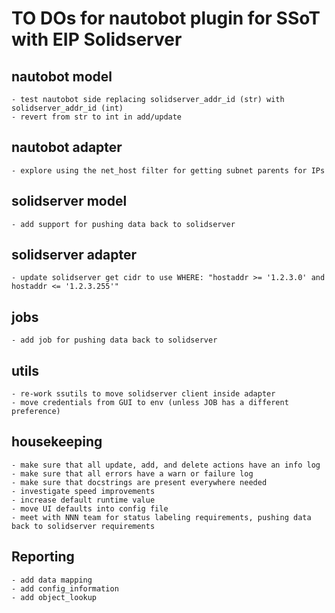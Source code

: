 # TO DOs for nautobot plugin for SSoT with EIP Solidserver

## nautobot model

    - test nautobot side replacing solidserver_addr_id (str) with solidserver_addr_id (int)
    - revert from str to int in add/update

## nautobot adapter

    - explore using the net_host filter for getting subnet parents for IPs

## solidserver model

    - add support for pushing data back to solidserver

## solidserver adapter

    - update solidserver get cidr to use WHERE: "hostaddr >= '1.2.3.0' and hostaddr <= '1.2.3.255'"

## jobs

    - add job for pushing data back to solidserver

## utils

    - re-work ssutils to move solidserver client inside adapter
    - move credentials from GUI to env (unless JOB has a different preference)

## housekeeping

    - make sure that all update, add, and delete actions have an info log
    - make sure that all errors have a warn or failure log
    - make sure that docstrings are present everywhere needed
    - investigate speed improvements
    - increase default runtime value
    - move UI defaults into config file
    - meet with NNN team for status labeling requirements, pushing data back to solidserver requirements

## Reporting

    - add data mapping
    - add config_information
    - add object_lookup
